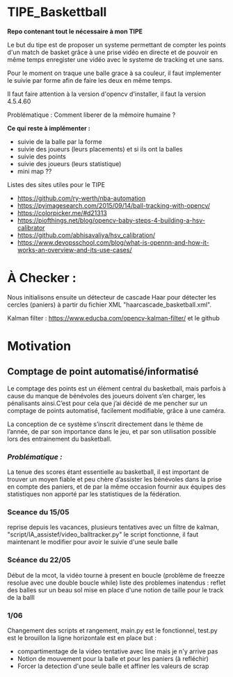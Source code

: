 # TIPE_Baskettball
**Repo contenant tout le nécessaire à mon TIPE**

Le but du tipe est de proposer un systeme permettant de compter les points d'un match de basket grâce à une prise vidéo en directe 
    et de pouvoir en même temps enregister une vidéo avec le systeme de tracking et une sans. 

Pour le moment on traque une balle grace à sa couleur, il faut implementer le suivie par forme afin
    de faire les deux en même temps.

Il faut faire attention à la version d'opencv d'installer, il faut la version 4.5.4.60

Problématique : 
    Comment liberer de la mêmoire humaine ?

**Ce qui reste à implémenter :**
* suivie de la balle par la forme 
* suivie des joueurs (leurs placements) et si ils ont la balles
* suivie des points 
* suivie des joueurs (leurs statistique)
* mini map ?? 

Listes des sites utiles pour le TIPE
- https://github.com/ry-werth/nba-automation
- https://pyimagesearch.com/2015/09/14/ball-tracking-with-opencv/
- https://colorpicker.me/#d21313
- https://piofthings.net/blog/opencv-baby-steps-4-building-a-hsv-calibrator
- https://github.com/abhisavaliya/hsv_calibration/
- https://www.devopsschool.com/blog/what-is-opennn-and-how-it-works-an-overview-and-its-use-cases/


# À Checker : 
Nous initialisons ensuite un détecteur de cascade Haar pour détecter les cercles (paniers) à partir du fichier XML "haarcascade_basketball.xml".

Kalman filter : https://www.educba.com/opencv-kalman-filter/
et le github
# Motivation

## Comptage de point automatisé/informatisé

Le comptage des points est un élément central du basketball, mais parfois à cause du manque de bénévoles des joueurs doivent s’en charger, les pénalisants ainsi.C’est pour cela que j’ai décidé de me pencher sur un comptage de points automatisé, facilement modifiable, grâce à une caméra. 

La conception de ce système s’inscrit directement dans le thème de l’année, de par son importance dans le jeu, et par son utilisation possible lors des entrainement du basketball. 


### *Problématique :*  
La tenue des scores étant essentielle au basketball, il est important de trouver un moyen fiable et peu chère d’assister les bénévoles dans la prise en compte des paniers, et de par la même occasion fournir aux équipes des statistiques non apporté par les statistiques de la fédération.


### Sceance du 15/05
reprise depuis les vacances, plusieurs tentatives avec un filtre de kalman, 
"script/IA_assistef/video_balltracker.py" le script fonctionne, il faut maintenant le modifier pour avoir le suivie d'une seule balle

### Scéance du 22/05 
Début de la mcot, la vidéo tourne à present en boucle (problème de freezze resolue avec une double boucle while)
liste des problemes inatendus : reflet des balles sur un beau sol
mise en place d'une notion de taille pour le track de la balll 

### 1/06
Changement des scripts et rangement, main.py est le fonctionnel, test.py est le brouillon 
la ligne horizontale est en place
but : 
* compartimentage de la video tentative avec line mais je n'y arrive pas
* Notion de mouvement pour la balle et pour les paniers (à refléchir)
* Forcer la detection d'une seule balle et affiner les valeurs de scrap

